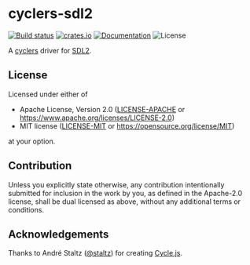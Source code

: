# cyclers-sdl2

[![Build status](https://github.com/teohhanhui/cyclers/actions/workflows/ci.yml/badge.svg?branch=main)](https://github.com/teohhanhui/cyclers/actions/workflows/ci.yml)
[![crates.io](https://img.shields.io/crates/v/cyclers-sdl2.svg)](https://crates.io/crates/cyclers-sdl2)
[![Documentation](https://docs.rs/cyclers-sdl2/badge.svg)](https://docs.rs/cyclers-sdl2)
![License](https://img.shields.io/crates/l/cyclers-sdl2.svg)

A [cyclers] driver for [SDL2].

[SDL2]: https://wiki.libsdl.org/SDL2
[cyclers]: https://github.com/teohhanhui/cyclers

## License

Licensed under either of

* Apache License, Version 2.0
    ([LICENSE-APACHE] or <https://www.apache.org/licenses/LICENSE-2.0>)
* MIT license
    ([LICENSE-MIT] or <https://opensource.org/license/MIT>)

at your option.

[LICENSE-APACHE]: LICENSE-APACHE
[LICENSE-MIT]: LICENSE-MIT

## Contribution

Unless you explicitly state otherwise, any contribution intentionally submitted
for inclusion in the work by you, as defined in the Apache-2.0 license, shall be
dual licensed as above, without any additional terms or conditions.

## Acknowledgements

Thanks to André Staltz ([@staltz]) for creating [Cycle.js].

[@staltz]: https://github.com/staltz
[Cycle.js]: https://cycle.js.org/
